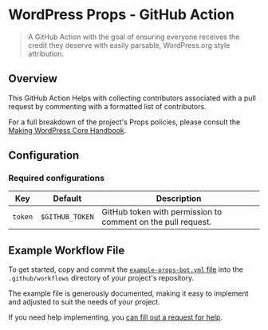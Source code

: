 # WordPress Props - GitHub Action
> A GitHub Action with the goal of ensuring everyone receives the credit they deserve with easily parsable, WordPress.org style attribution. 

## Overview

This GitHub Action Helps with collecting contributors associated with a pull request by commenting with a formatted list of contributors.

For a full breakdown of the project's Props policies, please consult the [Making WordPress Core Handbook](https://make.wordpress.org/core/handbook/best-practices/contributor-attribution-props/).

## Configuration

### Required configurations
| Key | Default         | Description                                                  |
| --- |-----------------|--------------------------------------------------------------|
| `token` | `$GITHUB_TOKEN` | GitHub token with permission to comment on the pull request. |

## Example Workflow File

To get started, copy and commit the [`example-props-bot.yml` file](https://github.com/WordPress/props-bot-action/blob/trunk/example-props-bot.yml) into the `.github/workflows` directory of your project's repository.

The example file is generously documented, making it easy to implement and adjusted to suit the needs of your project.

If you need help implementing, you [can fill out a request for help](https://github.com/WordPress/props-bot-action/issues/new?assignees=desrosj&labels=%5BType%5D+Help+Request&projects=&template=3-request-to-help-implement.yml).
